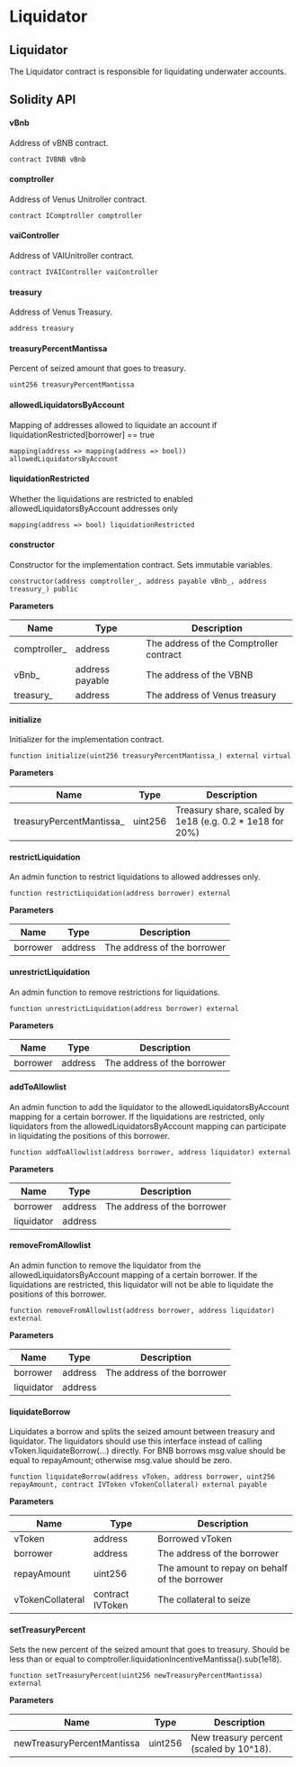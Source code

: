 # Liquidator

## Liquidator

The Liquidator contract is responsible for liquidating underwater accounts.

## Solidity API

#### vBnb

Address of vBNB contract.

```solidity
contract IVBNB vBnb
```



#### comptroller

Address of Venus Unitroller contract.

```solidity
contract IComptroller comptroller
```



#### vaiController

Address of VAIUnitroller contract.

```solidity
contract IVAIController vaiController
```



#### treasury

Address of Venus Treasury.

```solidity
address treasury
```



#### treasuryPercentMantissa

Percent of seized amount that goes to treasury.

```solidity
uint256 treasuryPercentMantissa
```



#### allowedLiquidatorsByAccount

Mapping of addresses allowed to liquidate an account if liquidationRestricted\[borrower] == true

```solidity
mapping(address => mapping(address => bool)) allowedLiquidatorsByAccount
```



#### liquidationRestricted

Whether the liquidations are restricted to enabled allowedLiquidatorsByAccount addresses only

```solidity
mapping(address => bool) liquidationRestricted
```



#### constructor

Constructor for the implementation contract. Sets immutable variables.

```solidity
constructor(address comptroller_, address payable vBnb_, address treasury_) public
```

**Parameters**

| Name          | Type            | Description                             |
| ------------- | --------------- | --------------------------------------- |
| comptroller\_ | address         | The address of the Comptroller contract |
| vBnb\_        | address payable | The address of the VBNB                 |
| treasury\_    | address         | The address of Venus treasury           |



#### initialize

Initializer for the implementation contract.

```solidity
function initialize(uint256 treasuryPercentMantissa_) external virtual
```

**Parameters**

| Name                      | Type    | Description                                               |
| ------------------------- | ------- | --------------------------------------------------------- |
| treasuryPercentMantissa\_ | uint256 | Treasury share, scaled by 1e18 (e.g. 0.2 \* 1e18 for 20%) |



#### restrictLiquidation

An admin function to restrict liquidations to allowed addresses only.

```solidity
function restrictLiquidation(address borrower) external
```

**Parameters**

| Name     | Type    | Description                 |
| -------- | ------- | --------------------------- |
| borrower | address | The address of the borrower |



#### unrestrictLiquidation

An admin function to remove restrictions for liquidations.

```solidity
function unrestrictLiquidation(address borrower) external
```

**Parameters**

| Name     | Type    | Description                 |
| -------- | ------- | --------------------------- |
| borrower | address | The address of the borrower |



#### addToAllowlist

An admin function to add the liquidator to the allowedLiquidatorsByAccount mapping for a certain borrower. If the liquidations are restricted, only liquidators from the allowedLiquidatorsByAccount mapping can participate in liquidating the positions of this borrower.

```solidity
function addToAllowlist(address borrower, address liquidator) external
```

**Parameters**

| Name       | Type    | Description                 |
| ---------- | ------- | --------------------------- |
| borrower   | address | The address of the borrower |
| liquidator | address |                             |



#### removeFromAllowlist

An admin function to remove the liquidator from the allowedLiquidatorsByAccount mapping of a certain borrower. If the liquidations are restricted, this liquidator will not be able to liquidate the positions of this borrower.

```solidity
function removeFromAllowlist(address borrower, address liquidator) external
```

**Parameters**

| Name       | Type    | Description                 |
| ---------- | ------- | --------------------------- |
| borrower   | address | The address of the borrower |
| liquidator | address |                             |



#### liquidateBorrow

Liquidates a borrow and splits the seized amount between treasury and liquidator. The liquidators should use this interface instead of calling vToken.liquidateBorrow(...) directly. For BNB borrows msg.value should be equal to repayAmount; otherwise msg.value should be zero.

```solidity
function liquidateBorrow(address vToken, address borrower, uint256 repayAmount, contract IVToken vTokenCollateral) external payable
```

**Parameters**

| Name             | Type             | Description                                   |
| ---------------- | ---------------- | --------------------------------------------- |
| vToken           | address          | Borrowed vToken                               |
| borrower         | address          | The address of the borrower                   |
| repayAmount      | uint256          | The amount to repay on behalf of the borrower |
| vTokenCollateral | contract IVToken | The collateral to seize                       |



#### setTreasuryPercent

Sets the new percent of the seized amount that goes to treasury. Should be less than or equal to comptroller.liquidationIncentiveMantissa().sub(1e18).

```solidity
function setTreasuryPercent(uint256 newTreasuryPercentMantissa) external
```

**Parameters**

| Name                       | Type    | Description                             |
| -------------------------- | ------- | --------------------------------------- |
| newTreasuryPercentMantissa | uint256 | New treasury percent (scaled by 10^18). |

